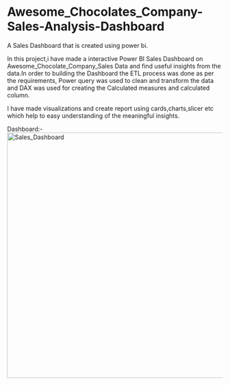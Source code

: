 # Awesome_Chocolates_Company-Sales-Analysis-Dashboard

A Sales Dashboard that is created using power bi.

In this project,i have made a interactive Power BI Sales Dashboard on Awesome_Chocolate_Company_Sales Data and
find useful insights from the data.In order to building the Dashboard the ETL process was done as per the requirements,
Power query was used to clean and transform the data and DAX was used for creating the Calculated measures and calculated 
column.

I have made visualizations and create report using cards,charts,slicer etc which help to easy understanding of the 
meaningful insights.

Dashboard:-
<img width="573" alt="Sales_Dashboard" src="https://github.com/hiteshsharma936/sales-analysis-dashboard/assets/134635754/c9186966-6e6a-42fe-9113-1262995074e8">
